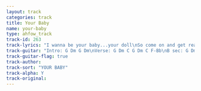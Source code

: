 ```yaml
---
layout: track
categories: track
title: Your Baby
name: your-baby
type: ahfow_track
track-id: 263
track-lyrics: "I wanna be your baby...your doll\nSo come on and get ready.....to fall\nYeah...youâ€™re gonna fall\n\nOh how your lovinâ€™ pleases\nJust like a little boyâ€™s teases\nAnd I just wanna stay sleepinâ€™ in your lap\nHow about that?\n\nIâ€™m gonna love you better than before\nBut it wonâ€™t last forever\nSo, donâ€™t you want more now?\nDonâ€™t you want more?\n\nSo, come on get what you want here  (or â€œcome and get..... - whateverâ€™s \neasier to translate)\nYeah, you know how I wanna see you\nOh, I just wanna be the sparkle in your eye/s tonight\n\nYou make me happy\nCome on, do it again\nYou make me happy\nCome on and make me happy\nDo it again...oh yeah\n\n\nYou make me happy\nCome on, do it again\nYou make me happy\nCome on....letâ€™s do it again\nAgain....oh yeah"
track-guitar: "Intro: G Dm G Dm\nVerse: G Dm C G Dm C F-Bb\nB sec: G Dm G Dm G Dm C F-Bb\nChorus: G F, G F-Bb\nG Dm-F G C-Bb C-Bb\n\n(provided by britta)"
track-guitar-flag: true
track-author: 
track-sort: "YOUR BABY"
track-alpha: Y
track-original: 
---
```

